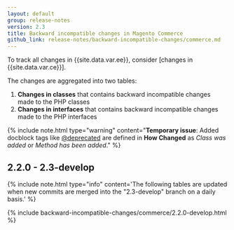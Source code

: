 ```yaml
---
layout: default
group: release-notes
version: 2.3
title: Backward incompatible changes in Magento Commerce
github_link: release-notes/backward-incompatible-changes/commerce.md
---
```


<div class="bs-callout bs-callout-info" markdown="1">
To track all changes in {{site.data.var.ee}}, consider [changes in {{site.data.var.ce}}].
</div>

The changes are aggregated into two tables:

1. **Changes in classes** that contains backward incompatible changes made to the PHP classes
2. **Changes in interfaces** that contains backward incompatible changes made to the PHP interfaces

{% include note.html
type="warning"
content="**Temporary issue**: Added docblock tags like [@deprecated] are defined in **How Changed** as _Class was added_ or _Method has been added_."
%}

## 2.2.0 - 2.3-develop

{% include note.html
type="info"
content='The following tables are updated when new commits are merged into the "2.3-develop" branch on a daily basis.'
%}

{% include backward-incompatible-changes/commerce/2.2.0-develop.html %}

<!-- LINK DEFINITIONS -->

[changes in {{site.data.var.ce}}]: ./open-source.html
[@deprecated]: {{page.baseurl}}/coding-standards/docblock-standard-general.html#deprecated